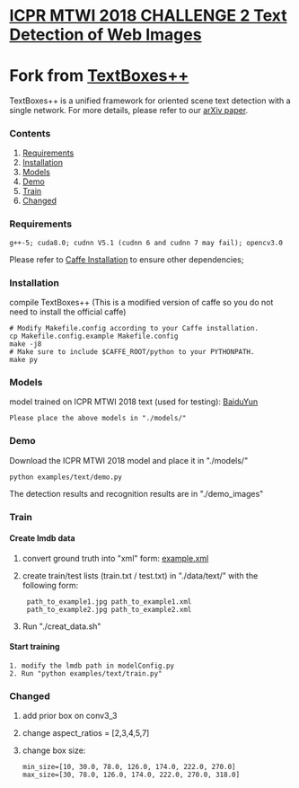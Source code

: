 # [ICPR MTWI 2018 CHALLENGE 2 Text Detection of Web Images](https://tianchi.aliyun.com/competition/introduction.htm?spm=5176.100066.0.0.6acdd780mq0dGw&raceId=231651)

# Fork from [TextBoxes++](https://github.com/MhLiao/TextBoxes_plusplus)

TextBoxes++ is a unified framework for oriented scene text detection with a single network. For more details, please refer to our [arXiv paper](https://arxiv.org/abs/1801.02765). 

### Contents
1. [Requirements](#requirements)
2. [Installation](#installation)
3. [Models](#models)
4. [Demo](#demo)
5. [Train](#train)
6. [Changed](#changed)

### Requirements
    g++-5; cuda8.0; cudnn V5.1 (cudnn 6 and cudnn 7 may fail); opencv3.0
  
Please refer to [Caffe Installation](http://caffe.berkeleyvision.org/install_apt.html) to ensure other dependencies;

### Installation

compile TextBoxes++ (This is a modified version of caffe so you do not need to install the official caffe)
  ```Shell
  # Modify Makefile.config according to your Caffe installation.
  cp Makefile.config.example Makefile.config
  make -j8
  # Make sure to include $CAFFE_ROOT/python to your PYTHONPATH.
  make py
  ```

  
### Models

model trained on ICPR MTWI 2018 text (used for testing):
[BaiduYun](https://pan.baidu.com/s/1tlF3zjnEkA8dk7SoNpvv2A)
    
    Please place the above models in "./models/"
    
    

### Demo 
Download the ICPR MTWI 2018 model and place it in "./models/"
  ```Shell
  python examples/text/demo.py
  ```
The detection results and recognition results are in "./demo_images"

### Train

#### Create lmdb data

1. convert ground truth into "xml" form: [example.xml](./data/example.xml)
    
2. create train/test lists (train.txt / test.txt) in "./data/text/" with the following form: 

        path_to_example1.jpg path_to_example1.xml
        path_to_example2.jpg path_to_example2.xml
            
3. Run "./creat_data.sh"
    
#### Start training
    
    1. modify the lmdb path in modelConfig.py
    2. Run "python examples/text/train.py"

### Changed

1. add prior box on conv3_3
2. change aspect_ratios = [2,3,4,5,7]
3. change box size: 

       min_size=[10, 30.0, 78.0, 126.0, 174.0, 222.0, 270.0]
       max_size=[30, 78.0, 126.0, 174.0, 222.0, 270.0, 318.0]
       
